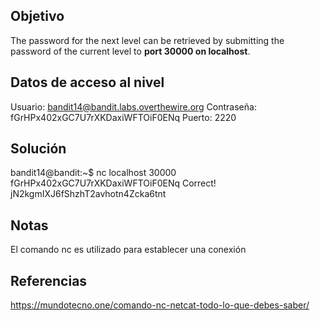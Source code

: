 ## Objetivo
The password for the next level can be retrieved by submitting the password of the current level to **port 30000 on localhost**.
## Datos de acceso al nivel
Usuario: bandit14@bandit.labs.overthewire.org
Contraseña: fGrHPx402xGC7U7rXKDaxiWFTOiF0ENq
Puerto: 2220
## Solución
bandit14@bandit:~$ nc localhost 30000
fGrHPx402xGC7U7rXKDaxiWFTOiF0ENq
Correct!
jN2kgmIXJ6fShzhT2avhotn4Zcka6tnt
## Notas
El comando nc es utilizado para establecer una conexión

## Referencias 
https://mundotecno.one/comando-nc-netcat-todo-lo-que-debes-saber/
